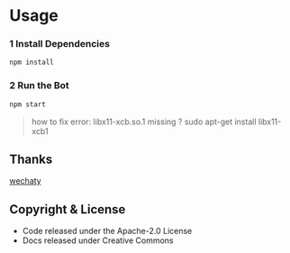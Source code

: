 # Usage

### 1 Install Dependencies

```sh
npm install
```

### 2 Run the Bot

```sh
npm start
```
> how to fix error: libx11-xcb.so.1 missing ?
> sudo apt-get install libx11-xcb1

## Thanks

[wechaty](https://github.com/wechaty)


## Copyright & License

- Code released under the Apache-2.0 License
- Docs released under Creative Commons
